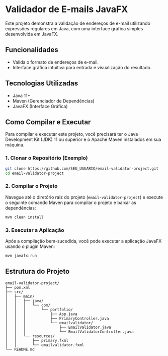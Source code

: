 # Validador de E-mails JavaFX

Este projeto demonstra a validação de endereços de e-mail utilizando expressões regulares em Java, com uma interface gráfica simples desenvolvida em JavaFX.

## Funcionalidades

- Valida o formato de endereços de e-mail.
- Interface gráfica intuitiva para entrada e visualização do resultado.

## Tecnologias Utilizadas

- Java 11+
- Maven (Gerenciador de Dependências)
- JavaFX (Interface Gráfica)

## Como Compilar e Executar

Para compilar e executar este projeto, você precisará ter o Java Development Kit (JDK) 11 ou superior e o Apache Maven instalados em sua máquina.

### 1. Clonar o Repositório (Exemplo)

```bash
git clone https://github.com/SEU_USUARIO/email-validator-project.git
cd email-validator-project
```

### 2. Compilar o Projeto

Navegue até o diretório raiz do projeto (`email-validator-project`) e execute o seguinte comando Maven para compilar o projeto e baixar as dependências:

```bash
mvn clean install
```

### 3. Executar a Aplicação

Após a compilação bem-sucedida, você pode executar a aplicação JavaFX usando o plugin Maven:

```bash
mvn javafx:run
```

## Estrutura do Projeto

```
email-validator-project/
├── pom.xml
├── src/
│   ├── main/
│   │   ├── java/
│   │   │   └── com/
│   │   │       └── portfolio/
│   │   │           ├── App.java
│   │   │           ├── PrimaryController.java
│   │   │           └── emailvalidator/
│   │   │               ├── EmailValidator.java
│   │   │               └── EmailValidatorController.java
│   │   └── resources/
│   │       ├── primary.fxml
│   │       └── emailvalidator.fxml
└── README.md
```


